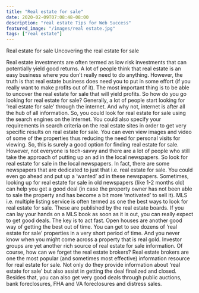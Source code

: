 ```yaml
---
title: "Real estate for sale"
date: 2020-02-09T07:08:48-08:00
description: "real estate Tips for Web Success"
featured_image: "/images/real estate.jpg"
tags: ["real estate"]
---
```


Real estate for sale 
Uncovering the real estate for sale

Real estate investments are often termed as low risk investments that can potentially yield good returns. A lot of people think that real estate is an easy business where you don’t really need to do anything. However, the truth is that real estate business does need you to put in some effort (if you really want to make profits out of it). The most important thing is to be able to uncover the real estate for sale that will yield profits. So how do you go looking for real estate for sale?
Generally, a lot of people start looking for ‘real estate for sale’ through the internet. And why not, internet is after all the hub of all information. So, you could look for real estate for sale using the search engines on the internet. You could also specify your requirements in search criteria on the real estate sites in order to get very specific results on real estate for sale. You can even view images and video of some of the properties thus reducing the need for personal visits for viewing. So, this is surely a good option for finding real estate for sale.
However, not everyone is tech-savvy and there are a lot of people who still take the approach of putting up an ad in the local newspapers. So look for real estate for sale in the local newspapers. In fact, there are some newspapers that are dedicated to just that i.e. real estate for sale. You could even go ahead and put up a ‘wanted’ ad in these newspapers. Sometimes, looking up for real estate for sale in old newspapers (like 1-2 months old) can help you get a good deal (in case the property owner has not been able to sale the property and has become a bit more ‘motivated’ to sell it).
MLS i.e. multiple listing service is often termed as one the best ways to look for real estate for sale. These are published by the real estate boards. If you can lay your hands on a MLS book as soon as it is out, you can really expect to get good deals. The key is to act fast.
Open houses are another good way of getting the best out of time. You can get to see dozens of ‘real estate for sale’ properties in a very short period of time. And you never know when you might come across a property that is real gold.
Investor groups are yet another rich source of real estate for sale information.
Of course, how can we forget the real estate brokers? Real estate brokers are one the most popular (and sometimes most effective) information resource for real estate for sale. Not only do they provide information about ‘real estate for sale’ but also assist in getting the deal finalized and closed.
Besides that, you can also get very good deals through public auctions, bank foreclosures, FHA and VA foreclosures and distress sales.

